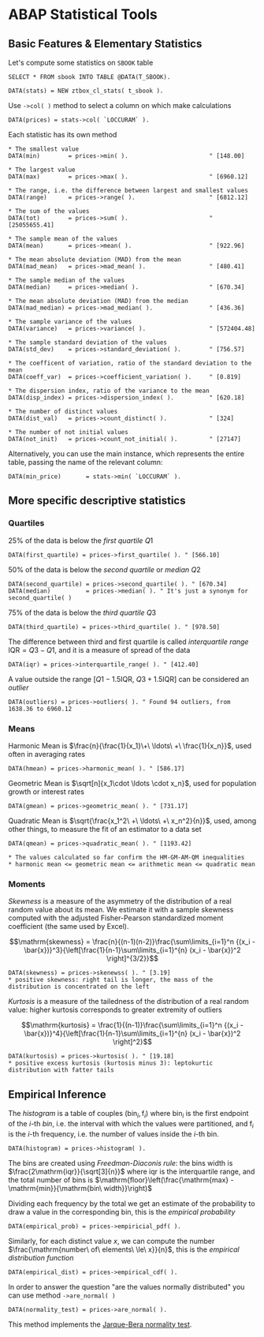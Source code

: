 # ABAP Statistical Tools

## Basic Features & Elementary Statistics
Let's compute some statistics on `SBOOK` table
```abap
SELECT * FROM sbook INTO TABLE @DATA(T_SBOOK).

DATA(stats) = NEW ztbox_cl_stats( t_sbook ).
```

Use `->col( )` method to select a column on which make calculations

```abap
DATA(prices) = stats->col( `LOCCURAM` ).
```

Each statistic has its own method

```abap
* The smallest value
DATA(min)        = prices->min( ).                       " [148.00]

* The largest value
DATA(max)        = prices->max( ).                       " [6960.12]

* The range, i.e. the difference between largest and smallest values
DATA(range)      = prices->range( ).                     " [6812.12]

* The sum of the values
DATA(tot)        = prices->sum( ).                       " [25055655.41]

* The sample mean of the values
DATA(mean)       = prices->mean( ).                      " [922.96]

* The mean absolute deviation (MAD) from the mean
DATA(mad_mean)   = prices->mad_mean( ).                  " [480.41]

* The sample median of the values
DATA(median)     = prices->median( ).                    " [670.34]

* The mean absolute deviation (MAD) from the median
DATA(mad_median) = prices->mad_median( ).                " [436.36]

* The sample variance of the values
DATA(variance)   = prices->variance( ).                  " [572404.48]

* The sample standard deviation of the values
DATA(std_dev)    = prices->standard_deviation( ).        " [756.57]

* The coefficent of variation, ratio of the standard deviation to the mean
DATA(coeff_var)  = prices->coefficient_variation( ).     " [0.819]

* The dispersion index, ratio of the variance to the mean
DATA(disp_index) = prices->dispersion_index( ).          " [620.18]

* The number of distinct values
DATA(dist_val)   = prices->count_distinct( ).            " [324]

* The number of not initial values
DATA(not_init)   = prices->count_not_initial( ).         " [27147]
```

Alternatively, you can use the main instance, which represents the entire table, passing the name of the relevant column:

```abap
DATA(min_price)       = stats->min( `LOCCURAM` ).
```

## More specific descriptive statistics

### Quartiles
25% of the data is below the *first quartile* $Q1$

```abap
DATA(first_quartile) = prices->first_quartile( ). " [566.10]
```

50% of the data is below the *second quartile* or *median* $Q2$

```abap
DATA(second_quartile) = prices->second_quartile( ). " [670.34]
DATA(median)          = prices->median( ). " It's just a synonym for second_quartile( )
```

75% of the data is below the *third quartile* $Q3$

```abap
DATA(third_quartile) = prices->third_quartile( ). " [978.50]
```

The difference between third and first quartile is called *interquartile range* $\mathrm{IQR} = Q3 - Q1$, and it is a measure of spread of the data

```abap
DATA(iqr) = prices->interquartile_range( ). " [412.40]
```

A value outside the range $\left[Q1 - 1.5\mathrm{IQR},\ Q3 + 1.5\mathrm{IQR}\right]$ can be considered an *outlier*
```abap
DATA(outliers) = prices->outliers( ). " Found 94 outliers, from 1638.36 to 6960.12
```

### Means

Harmonic Mean is $\frac{n}{\frac{1}{x_1}\+\ \ldots\ +\ \frac{1}{x_n}}$, used often in averaging rates

```abap
DATA(hmean) = prices->harmonic_mean( ). " [586.17]
```

Geometric Mean is $\sqrt[n]{x_1\cdot \ldots \cdot x_n}$, used for population growth or interest rates

```abap
DATA(gmean) = prices->geometric_mean( ). " [731.17]
```

Quadratic Mean is $\sqrt{\frac{x_1^2\ +\ \ldots\ +\ x_n^2}{n}}$, used, among other things, to measure the fit of an estimator to a data set

```abap
DATA(qmean) = prices->quadratic_mean( ). " [1193.42]

* The values calculated so far confirm the HM-GM-AM-QM inequalities
* harmonic mean <= geometric mean <= arithmetic mean <= quadratic mean
```
 
### Moments

*Skewness* is a measure of the asymmetry of the distribution of a real random value about its mean. We estimate it with a sample skewness computed with the adjusted Fisher-Pearson standardized moment coefficient (the same used by Excel).

$$\mathrm{skewness} = \frac{n}{(n-1)(n-2)}\frac{\sum\limits_{i=1}^n {(x_i - \bar{x})}^3}{\left[\frac{1}{n-1}\sum\limits_{i=1}^{n} (x_i - \bar{x})^2 \right]^{3/2}}$$

```abap
DATA(skewness) = prices->skenewss( ). " [3.19] 
* positive skewness: right tail is longer, the mass of the distribution is concentrated on the left
```

*Kurtosis* is a measure of the tailedness of the distribution of a real random value: higher kurtosis corresponds to greater extremity of outliers

$$\mathrm{kurtosis} = \frac{1}{(n-1)}\frac{\sum\limits_{i=1}^n {(x_i - \bar{x})}^4}{\left[\frac{1}{n-1}\sum\limits_{i=1}^{n} (x_i - \bar{x})^2 \right]^2}$$

```abap
DATA(kurtosis) = prices->kurtosis( ). " [19.18]
* positive excess kurtosis (kurtosis minus 3): leptokurtic distribution with fatter tails
```

## Empirical Inference

The *histogram* is a table of couples $(\mathrm{bin}_i, \mathrm{f}_i)$ where $\mathrm{bin}_i$ is the first endpoint of the $i$-th *bin*, i.e. the interval with which the values were partitioned, and $\mathrm{f}_i$ is the $i$-th frequency, i.e. the number of values inside the $i$-th bin.

```abap
DATA(histogram) = prices->histogram( ).
```

The bins are created using *Freedman-Diaconis rule*: the bins width is $\frac{2\mathrm{iqr}}{\sqrt[3]{n}}$ where $\mathrm{iqr}$ is the interquartile range, and the total number of bins is $\mathrm{floor}\left(\frac{\mathrm{max} - \mathrm{min}}{\mathrm{bin\ width}}\right)$

Dividing each frequency by the total we get an estimate of the probability to draw a value in the corresponding bin, this is the *empirical probability*

```abap
DATA(empirical_prob) = prices->empiricial_pdf( ).
```

Similarly, for each distinct value $x$, we can compute the number $\frac{\mathrm{number\ of\ elements\ \le\ x}}{n}$, this is the *empirical distribution function*

```abap
DATA(empirical_dist) = prices->empirical_cdf( ).
```

In order to answer the question "are the values normally distributed" you can use method `->are_normal( )`

```abap
DATA(normality_test) = prices->are_normal( ).
```

This method implements the [Jarque-Bera normality test](https://en.wikipedia.org/wiki/Jarque%E2%80%93Bera_test).
